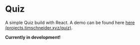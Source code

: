 # Quiz <!-- omit in toc -->

A simple Quiz build with React. A demo can be found here [here (projects.timschneider.xyz/quiz)](https://projects.timschneider.xyz/quiz).

**Currently in development!**
